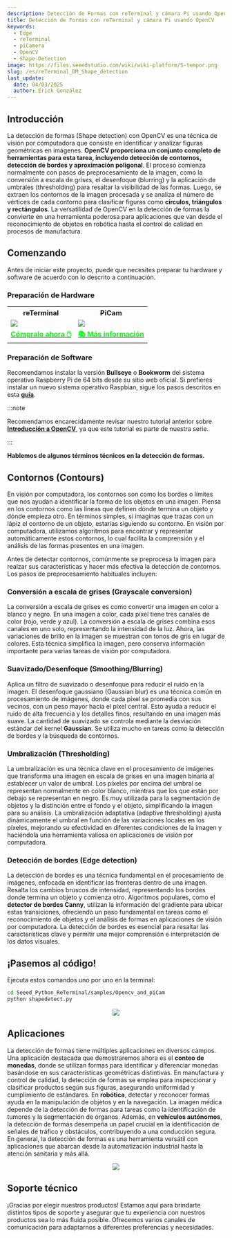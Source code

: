 ```yaml
---
description: Detección de Formas con reTerminal y cámara Pi usando OpenCV
title: Detección de Formas con reTerminal y cámara Pi usando OpenCV
keywords:
  - Edge
  - reTerminal
  - piCamera
  - OpenCV
  - Shape-Detection
image: https://files.seeedstudio.com/wiki/wiki-platform/S-tempor.png
slug: /es/reTerminal_DM_Shape_detection
last_update:
  date: 04/03/2025
  author: Erick González
---
```


## Introducción

La detección de formas (Shape detection) con OpenCV es una técnica de visión por computadora que consiste en identificar y analizar figuras geométricas en imágenes. **OpenCV proporciona un conjunto completo de herramientas para esta tarea, incluyendo detección de contornos, detección de bordes y aproximación poligonal**. El proceso comienza normalmente con pasos de preprocesamiento de la imagen, como la conversión a escala de grises, el desenfoque (blurring) y la aplicación de umbrales (thresholding) para resaltar la visibilidad de las formas. Luego, se extraen los contornos de la imagen procesada y se analiza el número de vértices de cada contorno para clasificar figuras como **círculos, triángulos y rectángulos**. La versatilidad de OpenCV en la detección de formas la convierte en una herramienta poderosa para aplicaciones que van desde el reconocimiento de objetos en robótica hasta el control de calidad en procesos de manufactura.

## Comenzando

Antes de iniciar este proyecto, puede que necesites preparar tu hardware y software de acuerdo con lo descrito a continuación.

### Preparación de Hardware

<div class="table-center">
	<table class="table-nobg">
    <tr class="table-trnobg">
      <th class="table-trnobg">reTerminal</th>
      <th class="table-trnobg">PiCam</th>
		</tr>
    <tr class="table-trnobg"></tr>
		<tr class="table-trnobg">
			<td class="table-trnobg"><div style={{textAlign:'center'}}><img src="https://files.seeedstudio.com/wiki/ReTerminal/frigate/reterminal.png" style={{width:300, height:'auto'}}/></div></td>
      <td class="table-trnobg"><div style={{textAlign:'center'}}><img src="https://files.seeedstudio.com/wiki/ReTerminal/Picam/picam2.jpg" style={{width:300, height:'auto'}}/></div></td>
		</tr>
    <tr class="table-trnobg"></tr>
		<tr class="table-trnobg">
			<td class="table-trnobg"><div class="get_one_now_container" style={{textAlign: 'center'}}><a class="get_one_now_item" href="https://www.seeedstudio.com/ReTerminal-with-CM4-p-4904.html?queryID=26220f25bcce77bc420c9c03059787c0&objectID=4904&indexName=bazaar_retailer_products" target="_blank">
              <strong><span><font color={'FFFFFF'} size={"4"}> Cómpralo ahora 🖱️</font></span></strong>
          </a></div></td>
      <td class="table-trnobg"><div class="get_one_now_container" style={{textAlign: 'center'}}><a class="get_one_now_item" href="https://wiki.seeedstudio.com/reTerminal-piCam/" target="_blank" rel="noopener noreferrer"><strong><span><font color={'FFFFFF'} size={"4"}>📚 Más información</font></span></strong></a></div></td>
        </tr>
    </table>
</div>

### Preparación de Software

Recomendamos instalar la versión **Bullseye** o **Bookworm** del sistema operativo Raspberry Pi de 64 bits desde su sitio web oficial. Si prefieres instalar un nuevo sistema operativo Raspbian, sigue los pasos descritos en esta [**guía**](https://wiki.seeedstudio.com/reTerminal/#flash-raspberry-pi-os-64-bit-ubuntu-os-or-other-os-to-emmc).

:::note

Recomendamos encarecidamente revisar nuestro tutorial anterior sobre [**Introducción a OpenCV**](https://wiki.seeedstudio.com/reTerminal_DM_opencv/), ya que este tutorial es parte de nuestra serie.

:::


**Hablemos de algunos términos técnicos en la detección de formas.**

## Contornos (Contours)

En visión por computadora, los contornos son como los bordes o límites que nos ayudan a identificar la forma de los objetos en una imagen. Piensa en los contornos como las líneas que definen dónde termina un objeto y dónde empieza otro. En términos simples, si imaginas que trazas con un lápiz el contorno de un objeto, estarías siguiendo su contorno. En visión por computadora, utilizamos algoritmos para encontrar y representar automáticamente estos contornos, lo cual facilita la comprensión y el análisis de las formas presentes en una imagen.

Antes de detectar contornos, comúnmente se preprocesa la imagen para realzar sus características y hacer más efectiva la detección de contornos. Los pasos de preprocesamiento habituales incluyen:

### Conversión a escala de grises (Grayscale conversion)

La conversión a escala de grises es como convertir una imagen en color a blanco y negro. En una imagen a color, cada píxel tiene tres canales de color (rojo, verde y azul). La conversión a escala de grises combina esos canales en uno solo, representando la intensidad de la luz. Ahora, las variaciones de brillo en la imagen se muestran con tonos de gris en lugar de colores. Esta técnica simplifica la imagen, pero conserva información importante para varias tareas de visión por computadora.

### Suavizado/Desenfoque (Smoothing/Blurring)

Aplica un filtro de suavizado o desenfoque para reducir el ruido en la imagen. El desenfoque gaussiano (Gaussian blur) es una técnica común en procesamiento de imágenes, donde cada píxel se promedia con sus vecinos, con un peso mayor hacia el píxel central. Esto ayuda a reducir el ruido de alta frecuencia y los detalles finos, resultando en una imagen más suave. La cantidad de suavizado se controla mediante la desviación estándar del kernel **Gaussian**. Se utiliza mucho en tareas como la detección de bordes y la búsqueda de contornos.

### Umbralización (Thresholding)

La umbralización es una técnica clave en el procesamiento de imágenes que transforma una imagen en escala de grises en una imagen binaria al establecer un valor de umbral. Los píxeles por encima del umbral se representan normalmente en color blanco, mientras que los que están por debajo se representan en negro. Es muy utilizada para la segmentación de objetos y la distinción entre el fondo y el objeto, simplificando la imagen para su análisis. La umbralización adaptativa (adaptive thresholding) ajusta dinámicamente el umbral en función de las variaciones locales en los píxeles, mejorando su efectividad en diferentes condiciones de la imagen y haciéndola una herramienta valiosa en aplicaciones de visión por computadora.

### Detección de bordes (Edge detection)

La detección de bordes es una técnica fundamental en el procesamiento de imágenes, enfocada en identificar las fronteras dentro de una imagen. Resalta los cambios bruscos de intensidad, representando los bordes donde termina un objeto y comienza otro. Algoritmos populares, como el **detector de bordes Canny**, utilizan la información del gradiente para ubicar estas transiciones, ofreciendo un paso fundamental en tareas como el reconocimiento de objetos y el análisis de formas en aplicaciones de visión por computadora. La detección de bordes es esencial para resaltar las características clave y permitir una mejor comprensión e interpretación de los datos visuales.

## ¡Pasemos al código!

Ejecuta estos comandos uno por uno en la terminal:

```sh
cd Seeed_Python_ReTerminal/samples/Opencv_and_piCam
python shapedetect.py
```

<center><img width={800} src="https://files.seeedstudio.com/wiki/ReTerminal/opencv/shapedetection.png" /></center>

## Aplicaciones

La detección de formas tiene múltiples aplicaciones en diversos campos. Una aplicación destacada que demostraremos ahora es el **conteo de monedas**, donde se utilizan formas para identificar y diferenciar monedas basándose en sus características geométricas distintivas. En manufactura y control de calidad, la detección de formas se emplea para inspeccionar y clasificar productos según sus figuras, asegurando uniformidad y cumplimiento de estándares. En **robótica**, detectar y reconocer formas ayuda en la manipulación de objetos y en la navegación. La imagen médica depende de la detección de formas para tareas como la identificación de tumores y la segmentación de órganos. Además, en **vehículos autónomos**, la detección de formas desempeña un papel crucial en la identificación de señales de tráfico y obstáculos, contribuyendo a una conducción segura. En general, la detección de formas es una herramienta versátil con aplicaciones que abarcan desde la automatización industrial hasta la atención sanitaria y más allá.

<center><img width={800} src="https://files.seeedstudio.com/wiki/ReTerminal/opencv/coins1.PNG" /></center>

## Soporte técnico

¡Gracias por elegir nuestros productos! Estamos aquí para brindarte distintos tipos de soporte y asegurar que tu experiencia con nuestros productos sea lo más fluida posible. Ofrecemos varios canales de comunicación para adaptarnos a diferentes preferencias y necesidades.

<div class="button_tech_support_container">
<a href="https://forum.seeedstudio.com/" class="button_forum"></a> 
<a href="https://www.seeedstudio.com/contacts" class="button_email"></a>
</div>

<div class="button_tech_support_container">
<a href="https://discord.gg/eWkprNDMU7" class="button_discord"></a> 
<a href="https://github.com/Seeed-Studio/wiki-documents/discussions/69" class="button_discussion"></a>
</div>
